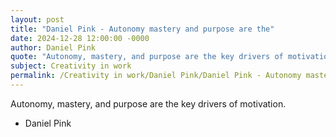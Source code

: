 ```yaml
---
layout: post
title: "Daniel Pink - Autonomy mastery and purpose are the"
date: 2024-12-28 12:00:00 -0000
author: Daniel Pink
quote: "Autonomy, mastery, and purpose are the key drivers of motivation."
subject: Creativity in work
permalink: /Creativity in work/Daniel Pink/Daniel Pink - Autonomy mastery and purpose are the
---
```


Autonomy, mastery, and purpose are the key drivers of motivation.

- Daniel Pink
